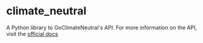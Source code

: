 # climate_neutral

A Python library to GoClimateNeutral's API. For more information on the API, visit the [official docs](https://api.goclimateneutral.org/docs)
